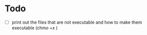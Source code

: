 # Todo

- [ ] print out the files that are not executable and how to make them executable (chmo +x <filename>)